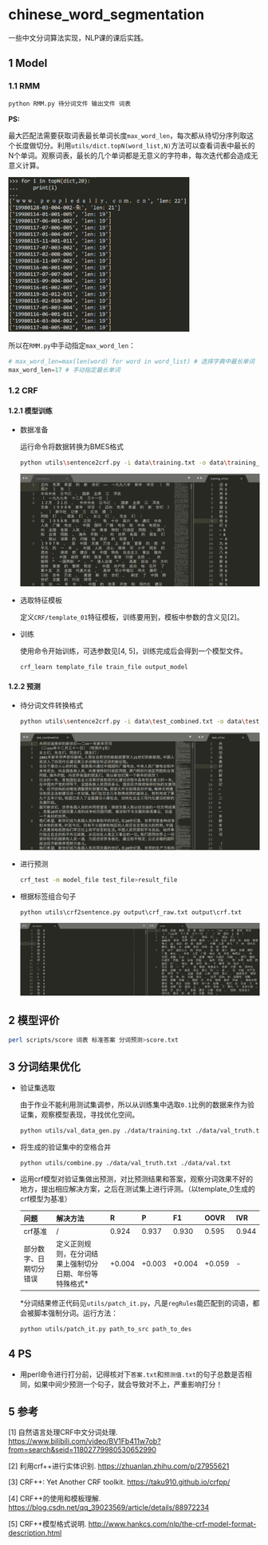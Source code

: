 # chinese_word_segmentation
一些中文分词算法实现，NLP课的课后实践。

## 1 Model

### 1.1 RMM

```bash
python RMM.py 待分词文件 输出文件 词表
```

**PS:** 

最大匹配法需要获取词表最长单词长度`max_word_len`，每次都从待切分序列取这个长度做切分。利用`utils/dict.topN(word_list,N)`方法可以查看词表中最长的N个单词。观察词表，最长的几个单词都是无意义的字符串，每次迭代都会造成无意义计算。

<img src="imgs/README/image-20210423091420718.png" alt="image-20210423091420718" style="zoom:67%;" />

所以在`RMM.py`中手动指定`max_word_len`：

```python
# max_word_len=max(len(word) for word in word_list) # 选择字典中最长单词
max_word_len=17 # 手动指定最长单词
```

### 1.2 CRF

#### 1.2.1 模型训练

- 数据准备

  运行命令将数据转换为BMES格式

  ```bash
  python utils\sentence2crf.py -i data\training.txt -o data\training_crf.txt  -m 1
  ```

  ![image-20210422234908572](imgs/README/image-20210422234908572.png)

- 选取特征模板

  定义`CRF/template_01`特征模板，训练要用到，模板中参数的含义见[2]。

- 训练

  使用命令开始训练，可选参数见[4, 5]，训练完成后会得到一个模型文件。
  
  ```bash
  crf_learn template_file train_file output_model
  ```


#### 1.2.2 预测

- 待分词文件转换格式

  ```bash
  python utils\sentence2crf.py -i data\test_combined.txt -o data\test_crf.txt  -m 2
  ```

  ![image-20210423002624118](imgs/README/image-20210423002624118.png)

- 进行预测

  ```bash
  crf_test -m model_file test_file>result_file
  ```

- 根据标签组合句子

  ```
  python utils\crf2sentence.py output\crf_raw.txt output\crf.txt
  ```

  ![image-20210423004141950](imgs/README/image-20210423004141950.png)

## 2 模型评价

```bash
perl scripts/score 词表 标准答案 分词预测>score.txt
```

## 3 分词结果优化

- 验证集选取

  由于作业不能利用测试集调参，所以从训练集中选取`0.1`比例的数据来作为验证集，观察模型表现，寻找优化空间。

  ```bash
  python utils/val_data_gen.py ./data/training.txt ./data/val_truth.txt 0.1
  ```

- 将生成的验证集中的空格合并

  ```bash
  python utils/combine.py ./data/val_truth.txt ./data/val.txt
  ```

- 运用crf模型对验证集做出预测，对比预测结果和答案，观察分词效果不好的地方，提出相应解决方案，之后在测试集上进行评测。（以template_0生成的crf模型为基准）

  | 问题                          | 解决方法                                                | R      | P      | F1     | OOVR   | IVR   |
  | ----------------------------- | ------------------------------------------------------- | ------ | ------ | ------ | ------ | ----- |
  | <span style="">crf基准</span> | /                                                       | 0.924  | 0.937  | 0.930  | 0.595  | 0.944 |
  | 部分数字、日期切分错误        | 定义正则规则，在分词结果上强制切分日期、年份等特殊格式* | +0.004 | +0.003 | +0.004 | +0.059 | -     |
  
  *分词结果修正代码见`utils/patch_it.py`，凡是`regRules`能匹配到的词语，都会被脚本强制分词。运行方法：
  
  ```bash
  python utils/patch_it.py path_to_src path_to_des
  ```

## 4 PS

- 用perl命令进行打分前，记得核对下`答案.txt`和`预测值.txt`的句子总数是否相同，如果中间少预测一个句子，就会导致对不上，严重影响打分！

## 5 参考

[1] 自然语言处理CRF中文分词处理. https://www.bilibili.com/video/BV1Fb411w7ob?from=search&seid=11802779980530652990

[2] 利用crf++进行实体识别. https://zhuanlan.zhihu.com/p/27955621

[3] CRF++: Yet Another CRF toolkit. https://taku910.github.io/crfpp/

[4] CRF++的使用和模板理解. https://blog.csdn.net/qq_39023569/article/details/88972234

[5] CRF++模型格式说明. http://www.hankcs.com/nlp/the-crf-model-format-description.html